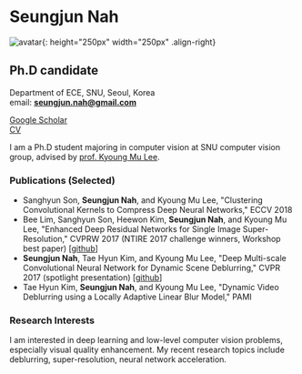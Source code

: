 
<!-- <img align="right" width="250" height=250 src="images/snah.png"> -->

# Seungjun Nah
![avatar](https://avatars1.githubusercontent.com/u/8789158?s=400&v=4){: height="250px" width="250px" .align-right}
<!-- <p align="right">
    <img src="https://avatars1.githubusercontent.com/u/8789158?s=400&v=4" width="256">
</p> -->

<!-- <img align="right" width="250" height=250 src="images/snah.png"> -->

## Ph.D candidate
Department of ECE, SNU, Seoul, Korea  
email: **seungjun.nah@gmail.com**

[Google Scholar](https://scholar.google.co.kr/citations?user=hEr2AKsAAAAJ&hl=en) \
[CV](cv.pdf)

I am a Ph.D student majoring in computer vision at SNU computer vision group, advised by [prof. Kyoung Mu Lee](https://cv.snu.ac.kr/index.php/faculty/).


### Publications (Selected)

* Sanghyun Son, **Seungjun Nah**, and Kyoung Mu Lee, "Clustering Convolutional Kernels to Compress Deep Neural Networks," ECCV 2018
* Bee Lim, Sanghyun Son, Heewon Kim, **Seungjun Nah**, and Kyoung Mu Lee, "Enhanced Deep Residual Networks for Single Image Super-Resolution," CVPRW 2017 (NTIRE 2017 challenge winners, Workshop best paper) [[github](https://github.com/LimBee/NTIRE2017)]
* **Seungjun Nah**, Tae Hyun Kim, and Kyoung Mu Lee, "Deep Multi-scale Convolutional Neural Network for Dynamic Scene Deblurring," CVPR 2017 (spotlight presentation) [[github](https://github.com/SeungjunNah/DeepDeblur_release)]
* Tae Hyun Kim, **Seungjun Nah**, and Kyoung Mu Lee, "Dynamic Video Deblurring using a Locally Adaptive Linear Blur Model," PAMI


### Research Interests

I am interested in deep learning and low-level computer vision problems, especially visual quality enhancement. 
My recent research topics include deblurring, super-resolution, neural network acceleration.
